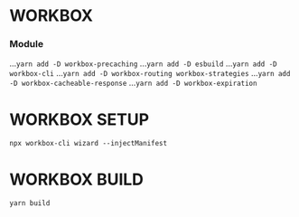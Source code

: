 # WORKBOX 

### Module 
...`yarn add -D workbox-precaching`
...`yarn add -D esbuild`
...`yarn add -D workbox-cli`
...`yarn add -D workbox-routing workbox-strategies`
...`yarn add -D workbox-cacheable-response`
...`yarn add -D workbox-expiration`

# WORKBOX SETUP
`npx workbox-cli wizard --injectManifest`

# WORKBOX BUILD
`yarn build`